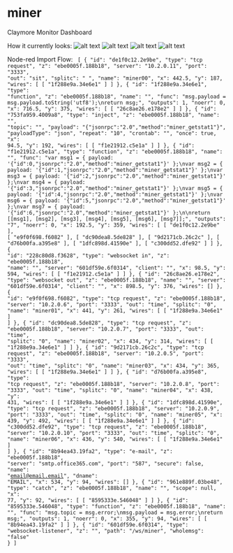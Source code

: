 # miner
Claymore Monitor Dashboard

How it currently looks: 
![alt text](https://raw.githubusercontent.com/adonisd/miner/master/images/sample/Capture.JPG)
![alt text](https://raw.githubusercontent.com/adonisd/miner/master/images/sample/Capture2.JPG)
![alt text](https://raw.githubusercontent.com/adonisd/miner/master/images/sample/Capture3.JPG)
![alt text](https://raw.githubusercontent.com/adonisd/miner/master/images/sample/Capture4.JPG)

Node-red Import Flow: 
<code>
[
    {
        "id": "de1f0c12.2e9be",
        "type": "tcp request",
        "z": "ebe0005f.188b18",
        "server": "10.2.0.11",
        "port": "3333",
        "out": "sit",
        "splitc": " ",
        "name": "miner00",
        "x": 442.5,
        "y": 187,
        "wires": [
            [
                "1f288e9a.34e6e1"
            ]
        ]
    },
    {
        "id": "1f288e9a.34e6e1",
        "type": "function",
        "z": "ebe0005f.188b18",
        "name": "",
        "func": "msg.payload = msg.payload.toString('utf8');\nreturn msg;",
        "outputs": 1,
        "noerr": 0,
        "x": 716.5,
        "y": 375,
        "wires": [
            [
                "26c8ae26.e178e2"
            ]
        ]
    },
    {
        "id": "753fa959.4009a8",
        "type": "inject",
        "z": "ebe0005f.188b18",
        "name": "",
        "topic": "",
        "payload": "{\"jsonrpc\":\"2.0\",\"method\":\"miner_getstat1\"}",
        "payloadType": "json",
        "repeat": "10",
        "crontab": "",
        "once": true,
        "x": 94.5,
        "y": 192,
        "wires": [
            [
                "f1e21912.c5e1a"
            ]
        ]
    },
    {
        "id": "f1e21912.c5e1a",
        "type": "function",
        "z": "ebe0005f.188b18",
        "name": "",
        "func": "var msg1 = { payload: '{\"id\":0,\"jsonrpc\":\"2.0\",\"method\":\"miner_getstat1\"}' };\nvar msg2 = { payload: '{\"id\":1,\"jsonrpc\":\"2.0\",\"method\":\"miner_getstat1\"}' };\nvar msg3 = { payload: '{\"id\":2,\"jsonrpc\":\"2.0\",\"method\":\"miner_getstat1\"}' };\nvar msg4 = { payload: '{\"id\":3,\"jsonrpc\":\"2.0\",\"method\":\"miner_getstat1\"}' };\nvar msg5 = { payload: '{\"id\":4,\"jsonrpc\":\"2.0\",\"method\":\"miner_getstat1\"}' };\nvar msg6 = { payload: '{\"id\":5,\"jsonrpc\":\"2.0\",\"method\":\"miner_getstat1\"}' };\nvar msg7 = { payload: '{\"id\":6,\"jsonrpc\":\"2.0\",\"method\":\"miner_getstat1\"}' };\n\nreturn [[msg1], [msg2], [msg3], [msg4], [msg5], [msg6], [msg7]];",
        "outputs": "7",
        "noerr": 0,
        "x": 192.5,
        "y": 359,
        "wires": [
            [
                "de1f0c12.2e9be"
            ],
            [
                "e9f0f698.f6082"
            ],
            [
                "dc90dea8.5de828"
            ],
            [
                "9d2171cb.26c2c"
            ],
            [
                "d76b00fa.a395e8"
            ],
            [
                "1dfc898d.41590e"
            ],
            [
                "c300dd52.dfe92"
            ]
        ]
    },
    {
        "id": "228c80d8.f3628",
        "type": "websocket in",
        "z": "ebe0005f.188b18",
        "name": "",
        "server": "601df59e.6f0314",
        "client": "",
        "x": 98.5,
        "y": 594,
        "wires": [
            [
                "f1e21912.c5e1a"
            ]
        ]
    },
    {
        "id": "26c8ae26.e178e2",
        "type": "websocket out",
        "z": "ebe0005f.188b18",
        "name": "",
        "server": "601df59e.6f0314",
        "client": "",
        "x": 898.5,
        "y": 376,
        "wires": []
    },
    {
        "id": "e9f0f698.f6082",
        "type": "tcp request",
        "z": "ebe0005f.188b18",
        "server": "10.2.0.6",
        "port": "3333",
        "out": "time",
        "splitc": "0",
        "name": "miner01",
        "x": 441,
        "y": 261,
        "wires": [
            [
                "1f288e9a.34e6e1"
            ]
        ]
    },
    {
        "id": "dc90dea8.5de828",
        "type": "tcp request",
        "z": "ebe0005f.188b18",
        "server": "10.2.0.7",
        "port": "3333",
        "out": "time",
        "splitc": "0",
        "name": "miner02",
        "x": 434,
        "y": 314,
        "wires": [
            [
                "1f288e9a.34e6e1"
            ]
        ]
    },
    {
        "id": "9d2171cb.26c2c",
        "type": "tcp request",
        "z": "ebe0005f.188b18",
        "server": "10.2.0.5",
        "port": "3333",
        "out": "time",
        "splitc": "0",
        "name": "miner03",
        "x": 434,
        "y": 365,
        "wires": [
            [
                "1f288e9a.34e6e1"
            ]
        ]
    },
    {
        "id": "d76b00fa.a395e8",
        "type": "tcp request",
        "z": "ebe0005f.188b18",
        "server": "10.2.0.8",
        "port": "3333",
        "out": "time",
        "splitc": "0",
        "name": "miner04",
        "x": 438,
        "y": 431,
        "wires": [
            [
                "1f288e9a.34e6e1"
            ]
        ]
    },
    {
        "id": "1dfc898d.41590e",
        "type": "tcp request",
        "z": "ebe0005f.188b18",
        "server": "10.2.0.9",
        "port": "3333",
        "out": "time",
        "splitc": "0",
        "name": "miner05",
        "x": 439,
        "y": 492,
        "wires": [
            [
                "1f288e9a.34e6e1"
            ]
        ]
    },
    {
        "id": "c300dd52.dfe92",
        "type": "tcp request",
        "z": "ebe0005f.188b18",
        "server": "10.2.0.10",
        "port": "3333",
        "out": "time",
        "splitc": "0",
        "name": "miner06",
        "x": 436,
        "y": 540,
        "wires": [
            [
                "1f288e9a.34e6e1"
            ]
        ]
    },
    {
        "id": "8b94ea43.19fa2",
        "type": "e-mail",
        "z": "ebe0005f.188b18",
        "server": "smtp.office365.com",
        "port": "587",
        "secure": false,
        "name": "email@email.email",
        "dname": "EMAIL",
        "x": 534,
        "y": 94,
        "wires": []
    },
    {
        "id": "961e889f.03be48",
        "type": "catch",
        "z": "ebe0005f.188b18",
        "name": "",
        "scope": null,
        "x": 77,
        "y": 92,
        "wires": [
            [
                "8595333e.546048"
            ]
        ]
    },
    {
        "id": "8595333e.546048",
        "type": "function",
        "z": "ebe0005f.188b18",
        "name": "",
        "func": "msg.topic = msg.error;\nmsg.payload = msg.error;\nreturn msg;",
        "outputs": 1,
        "noerr": 0,
        "x": 355,
        "y": 94,
        "wires": [
            [
                "8b94ea43.19fa2"
            ]
        ]
    },
    {
        "id": "601df59e.6f0314",
        "type": "websocket-listener",
        "z": "",
        "path": "/ws/miner",
        "wholemsg": "false"
    }
]
</code>
